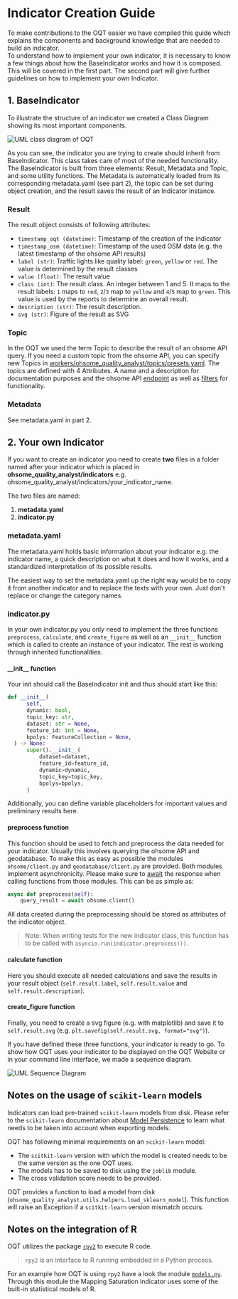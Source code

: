 # Indicator Creation Guide

To make contributions to the OQT easier we have compiled this guide which explains the components and background knowledge that are needed to build an indicator.<br>
To understand how to implement your own indicator, it is necessary to know a few things about how the BaseIndicator works and how it is composed. This will be covered in the first part. The second part will give further guidelines on how to implement your own Indicator.


## 1. BaseIndicator

To illustrate the structure of an indicator we created a Class Diagram showing its most important components. 

![UML class diagram of OQT](./img/UML-Class-Diagram.png)

As you can see, the indicator you are trying to create should inherit from BaseIndicator. This class takes care of most of the needed functionality. The BaseIndicator is built from three elements: Result, Metadata and Topic, and some utility functions. The Metadata is automatically loaded from its corresponding metadata.yaml (see part 2), the topic can be set during object creation, and the result saves the result of an Indicator instance. 


### Result

The result object consists of following attributes:

- `timestamp_oqt (datetime)`: Timestamp of the creation of the indicator
- `timestamp_osm (datetime)`: Timestamp of the used OSM data (e.g. the latest timestamp of the ohsome API results)
- `label (str)`: Traffic lights like quality label: `green`, `yellow` or `red`. The value is determined by the result classes
- `value (float)`: The result value
- `class (int)`: The result class. An integer between 1 and 5. It maps to the result labels: `1` maps to `red`, `2`/`3` map to `yellow` and `4`/`5` map to `green`.  This value is used by the reports to determine an overall result.
- `description (str)`: The result description.
- `svg (str)`: Figure of the result as SVG

### Topic

In the OQT we used the term Topic to describe the result of an ohsome API query. If you need a custom topic from the ohsome API, you can specify new Topics in [workers/ohsome_quality_analyst/topics/presets.yaml](/workers/ohsome_quality_analyst/topics/presets.yaml). The topics are defined with 4 Attributes. A name and a description for documentation purposes and the ohsome API [endpoint](https://docs.ohsome.org/ohsome-api/stable/endpoints.html) as well as [filters](https://docs.ohsome.org/ohsome-api/stable/filter.html) for functionality.


### Metadata

See metadata.yaml in part 2.


## 2. Your own Indicator

If you want to create an indicator you need to create **two** files in a folder named after your indicator which is placed in **ohsome_quality_analyst/indicators** e.g. ohsome_quality_analyst/indicators/your_indicator_name.

The two files are named:

1. **metadata.yaml**
2. **indicator.py**


### metadata.yaml

The metadata.yaml holds basic information about your indicator e.g. the indicator name, a quick description on what it does and how it works, and a standardized interpretation of its possible results.

The easiest way to set the metadata.yaml up the right way would be to copy it from another indicator and to replace the texts with your own. Just don't replace or change the category names.


### indicator.py

In your own indicator.py you only need to implement the three functions `preprocess`, `calculate`, and `create_figure` as well as an `__init__` function which is called to create an instance of your indicator. The rest is working through inherited functionalities.


#### \_\_init\_\_ function

Your init should call the BaseIndicator init and thus should start like this:
```python
def __init__(
      self,
      dynamic: bool,
      topic_key: str,
      dataset: str = None,
      feature_id: int = None,
      bpolys: FeatureCollection = None,
  ) -> None:
      super().__init__(
          dataset=dataset,
          feature_id=feature_id,
          dynamic=dynamic,
          topic_key=topic_key,
          bpolys=bpolys,
      )
```

Additionally, you can define variable placeholders for important values and preliminary results here.


#### preprocess function

This function should be used to fetch and preprocess the data needed for your indicator. Usually this involves querying the ohsome API and geodatabase. To make this as easy as possible the modules `ohsome/client.py` and `geodatabase/client.py` are provided. Both modules implement asynchronicity. Please make sure to [await](https://docs.python.org/3/library/asyncio-task.html#awaitables) the response when calling functions from those modules. This can be as simple as:

```python
async def preprocess(self):
    query_result = await ohsome.client()
```

All data created during the preprocessing should be stored as attributes of the indicator object.

> Note: When writing tests for the new indicator class, this function has to be called with `asyncio.run(indicator.preprocess())`.


#### calculate function

Here you should execute all needed calculations and save the results in your result object (`self.result.label`, `self.result.value` and `self.result.description`). 


#### create_figure function

Finally, you need to create a svg figure (e.g. with matplotlib) and save it to `self.result.svg` (e.g. `plt.savefig(self.result.svg, format="svg")`).


If you have defined these three functions, your indicator is ready to go. To show how OQT uses your indicator to be displayed on the OQT Website or in your command line interface, we made a sequence diagram. 

![UML Sequence Diagram](img/UML-Sequence-Diagram.png)


## Notes on the usage of `scikit-learn` models

Indicators can load pre-trained `scikit-learn` models from disk. Please refer to the `scikit-learn` documentation about [Model Persistence](https://scikit-learn.org/stable/modules/model_persistence.html?highlight=export) to learn what needs to be taken into account when exporting models.

OQT has following minimal requirements on an `scikit-learn` model:
- The `scitkit-learn` version with which the model is created needs to be the same version as the one OQT uses.
- The models has to be saved to disk using the `joblib` module.
- The cross validation score needs to be provided.

OQT provides a function to load a model from disk (`ohsome_quality_analyst.utils.helpers.load_sklearn_model`).
This function will raise an Exception if a `scitkit-learn` version mismatch occurs.


## Notes on the integration of R

OQT utilizes the package [`rpy2`](https://rpy2.github.io/) to execute R code.

> `rpy2` is an interface to R running embedded in a Python process.

For an example how OQT is using `rpy2` have a look the module [`models.py`](/workers/ohsome_quality_analyst/indicators/mapping_saturation/models.py).
Through this module the Mapping Saturation indicator uses some of the built-in statistical models of R.
